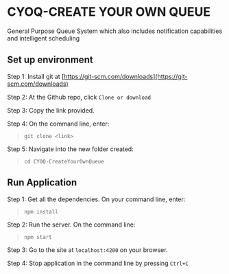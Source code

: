 # CYOQ-CREATE YOUR OWN QUEUE
General Purpose Queue System which also includes notification capabilities and intelligent scheduling

## Set up environment
Step 1: Install git at [https://git-scm.com/downloads](https://git-scm.com/downloads)

Step 2: At the Github repo, click ```Clone or download```

Step 3: Copy the link provided.

Step 4: On the command line, enter:
> ```git clone <link>```

Step 5: Navigate into the new folder created:
> ```cd CYOQ-CreateYourOwnQueue```

## Run Application
Step 1: Get all the dependencies. On your command line, enter:
> ```npm install```

Step 2: Run the server. On the command line:
> ```npm start```

Step 3: Go to the site at `localhost:4200` on your browser.

Step 4: Stop application in the command line by pressing `Ctrl+C`
